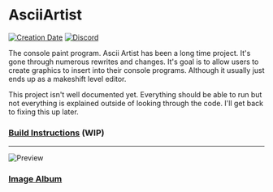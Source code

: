 # AsciiArtist

[![Creation Date](https://img.shields.io/badge/created-2011-A642FF.svg?style=flat)](https://github.com/trigger-segfault/AsciiArtist/commit/6b08f70dc93c79b3d2668704247cb799a3538141)
[![Discord](https://img.shields.io/discord/436949335947870238.svg?style=flat&logo=discord&label=chat&colorB=7389DC&link=https://discord.gg/vB7jUbY)](https://discord.gg/vB7jUbY)

The console paint program. Ascii Artist has been a long time project. It's gone through numerous rewrites and changes. It's goal is to allow users to create graphics to insert into their console programs. Although it usually just ends up as a makeshift level editor.

This project isn't well documented yet. Everything should be able to run but not everything is explained outside of looking through the code. I'll get back to fixing this up later.

### [Build Instructions](BUILDING.md) \(WIP\)

***

![Preview](https://i.imgur.com/pgMxidR.png)

### [Image Album](https://imgur.com/a/WwZDK)
